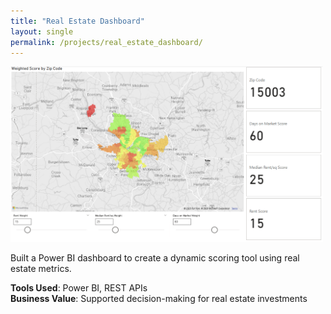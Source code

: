 ```yaml
---
title: "Real Estate Dashboard"
layout: single
permalink: /projects/real_estate_dashboard/
---
```


<img src="_assets/images/real_estate_project/real_estate.png" width="500">

Built a Power BI dashboard to create a dynamic scoring tool using real estate metrics.

**Tools Used**: Power BI, REST APIs  
**Business Value**: Supported decision-making for real estate investments